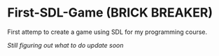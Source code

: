 # First-SDL-Game (BRICK BREAKER)
First attemp to create a game using SDL for my programming course.

*Still figuring out what to do*
*update soon*

